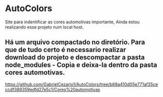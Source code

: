 # AutoColors
Site para indentificar as cores automotivas
importante, Ainda estou realizando esse projeto num local host.  
## Há um arquivo compactado no diretório. Para que de tudo certo é necessario realizar download do projeto e descompactar a pasta node_modules - Copia e deixa-la dentro da pasta cores automotivas. ##

https://github.com/GabrielCezario1/AutoColors/tree/b68a410d05e771af35ceccdf389359edfd27e5c1/Cores%20automotivas
